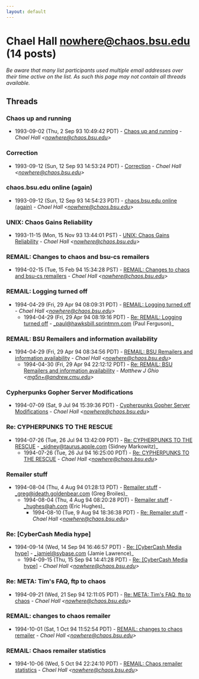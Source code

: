 ```yaml
---
layout: default
---
```


# Chael Hall <nowhere@chaos.bsu.edu> (14 posts)

_Be aware that many list participants used multiple email addresses over their time active on the list. As such this page may not contain all threads available._

## Threads

### Chaos up and running
+ 1993-09-02 (Thu, 2 Sep 93 10:49:42 PDT) - [Chaos up and running](/archive/1993/09/a0245cbafa3914fd05acaaa5fea6543ec26861973d5d06f3516de4b625f4cabe) - _Chael Hall \<nowhere@chaos.bsu.edu\>_

### Correction
+ 1993-09-12 (Sun, 12 Sep 93 14:53:24 PDT) - [Correction](/archive/1993/09/27ce57030e74a2e2acc453d220168e0e7856fa1f1bf7f010d589a7c15c9f49b7) - _Chael Hall \<nowhere@chaos.bsu.edu\>_

### chaos.bsu.edu online (again)
+ 1993-09-12 (Sun, 12 Sep 93 14:54:23 PDT) - [chaos.bsu.edu online (again)](/archive/1993/09/397d12b8a5ffd6290919707835c8b08a3ff8cd63f804be2006ddb493131a01eb) - _Chael Hall \<nowhere@chaos.bsu.edu\>_

### UNIX: Chaos Gains Reliability
+ 1993-11-15 (Mon, 15 Nov 93 13:44:01 PST) - [UNIX: Chaos Gains Reliability](/archive/1993/11/8b80660ed4b6b5ff6c5f42dd39f3813c4b5cd8201be964fee74eb8c1e849daac) - _Chael Hall \<nowhere@chaos.bsu.edu\>_

### REMAIL: Changes to chaos and bsu-cs remailers
+ 1994-02-15 (Tue, 15 Feb 94 15:34:28 PST) - [REMAIL: Changes to chaos and bsu-cs remailers](/archive/1994/02/a839f906fbbf931d317a681d5d788eff889cdc8a3f2f441fdbedfc122b879c43) - _Chael Hall \<nowhere@chaos.bsu.edu\>_

### REMAIL:  Logging turned off
+ 1994-04-29 (Fri, 29 Apr 94 08:09:31 PDT) - [REMAIL:  Logging turned off](/archive/1994/04/0545142a281cd36b535d43a1c329119dd5e48a2d1126fad4064881c45a7ffa98) - _Chael Hall \<nowhere@chaos.bsu.edu\>_
  + 1994-04-29 (Fri, 29 Apr 94 08:19:16 PDT) - [Re: REMAIL:  Logging turned off](/archive/1994/04/1ea67eddf38ffa8556799013bcffcebb7ce9ff81ce7ebe4c85e079e06c73eef7) - _paul@hawksbill.sprintmrn.com (Paul Ferguson)_

### REMAIL:  BSU Remailers and information availability
+ 1994-04-29 (Fri, 29 Apr 94 08:34:56 PDT) - [REMAIL:  BSU Remailers and information availability](/archive/1994/04/7fbc1e0f761842bcc428eadab0b5591d6c10d0ce7a498c22d0677648a8d1a1fc) - _Chael Hall \<nowhere@chaos.bsu.edu\>_
  + 1994-04-30 (Fri, 29 Apr 94 22:12:12 PDT) - [Re: REMAIL: BSU Remailers and information availability](/archive/1994/04/7de4396cb37c702796314e2cc1ead7f4bf908ea7cf9089ed351314e42dac7ab3) - _Matthew J Ghio \<mg5n+@andrew.cmu.edu\>_

### Cypherpunks Gopher Server Modifications
+ 1994-07-09 (Sat, 9 Jul 94 15:39:36 PDT) - [Cypherpunks Gopher Server Modifications](/archive/1994/07/bb8420ffa2cf75234e4667aa127ef921b9ed7a395303ac81c7cefb66a33eb4da) - _Chael Hall \<nowhere@chaos.bsu.edu\>_

### Re: CYPHERPUNKS TO THE RESCUE
+ 1994-07-26 (Tue, 26 Jul 94 13:42:09 PDT) - [Re: CYPHERPUNKS TO THE RESCUE](/archive/1994/07/3cac224aab7c50146c8ee285dcd9201c827022775cb9d9ef86f9d0b7bfcf781a) - _sidney@taurus.apple.com (Sidney Markowitz)_
  + 1994-07-26 (Tue, 26 Jul 94 16:25:00 PDT) - [Re: CYPHERPUNKS TO THE RESCUE](/archive/1994/07/3031ec06f15ffce57bc624dbde817e3e65aa54c60c8ed0edc2dfb3c6e0eb7427) - _Chael Hall \<nowhere@chaos.bsu.edu\>_

### Remailer stuff
+ 1994-08-04 (Thu, 4 Aug 94 01:28:13 PDT) - [Remailer stuff](/archive/1994/08/e9b8f75fb0d04208dbbf0ca68f40f0b2d6f50719e5d3216ecb372347cb3f03d4) - _greg@ideath.goldenbear.com (Greg Broiles)_
  + 1994-08-04 (Thu, 4 Aug 94 08:20:28 PDT) - [Remailer stuff](/archive/1994/08/ec4510ecf26450834d0388c8cf3be44078ce4650c5b60673221968b868bc262f) - _hughes@ah.com (Eric Hughes)_
    + 1994-08-10 (Tue, 9 Aug 94 18:36:38 PDT) - [Re: Remailer stuff](/archive/1994/08/ac710ce14525e2556c26ae912656017eb263e224cfb10bd85106759ae41ed66b) - _Chael Hall \<nowhere@chaos.bsu.edu\>_

### Re: [CyberCash Media hype]
+ 1994-09-14 (Wed, 14 Sep 94 16:46:57 PDT) - [Re: [CyberCash Media hype]](/archive/1994/09/3189cfc4305860db3f8d1025e3ab0b9df5a17d0570cbf8de2925e957390c092b) - _jamiel@sybase.com (Jamie Lawrence)_
  + 1994-09-15 (Thu, 15 Sep 94 14:41:28 PDT) - [Re: [CyberCash Media hype]](/archive/1994/09/8a07f4a27ec743b8885c53b8243efc64198185343310883f35d45bda7b45860d) - _Chael Hall \<nowhere@chaos.bsu.edu\>_

### Re: META: Tim's FAQ, ftp to chaos
+ 1994-09-21 (Wed, 21 Sep 94 12:11:05 PDT) - [Re: META: Tim's FAQ, ftp to chaos](/archive/1994/09/9a6f80a15c5048721e3048556b9c3c6cfa70fe49e59884045304ae93db331b8c) - _Chael Hall \<nowhere@chaos.bsu.edu\>_

### REMAIL: changes to chaos remailer
+ 1994-10-01 (Sat, 1 Oct 94 11:52:54 PDT) - [REMAIL: changes to chaos remailer](/archive/1994/10/ba2f451b2d4a83b51735af31e78d2f1ebed0eefdf26131fc36e4947593ca632a) - _Chael Hall \<nowhere@chaos.bsu.edu\>_

### REMAIL: Chaos remailer statistics
+ 1994-10-06 (Wed, 5 Oct 94 22:24:10 PDT) - [REMAIL: Chaos remailer statistics](/archive/1994/10/b26f4254130a02a45ce65f28d7b014bff27389093d8fb14ee8d7a8aea0d1c0a6) - _Chael Hall \<nowhere@chaos.bsu.edu\>_

